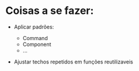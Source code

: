 # Coisas a se fazer:

- Aplicar padrões:
    - Command
    - Component
    - ...

- Ajustar techos repetidos em funções reutilizaveis